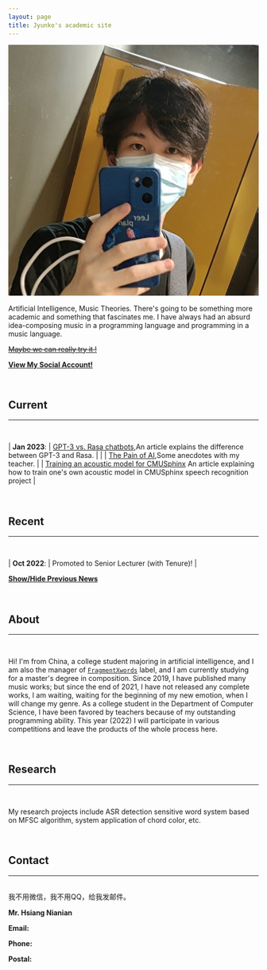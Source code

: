 ```yaml
---
layout: page
title: Jyunko's academic site
---
```


<p><img src="/assets/jyunko.jpg" alt="jyunko" class="profilepicmain"/></p>

<!-- 人工智能、音乐理论。在这里将会讲述一些更加具有学术性的内容以及一些令我着迷的东西。我一直有个荒谬的想法——用编程语言作曲，用音乐语言编程~~或许我们真的可以试试~~。 -->
Artificial Intelligence, Music Theories. There's going to be something more academic and something that fascinates me. I have always had an absurd idea-composing music in a programming language and programming in a music language.

[~~Maybe we can really try it !~~]()

**[View My Social Account!](/about)**

<script type="text/javascript">
<!--//--><![CDATA[//><!--
function email(e, d) {
   if (!document.write) return false;
   if (document.write) {
      var e; var d;
      document.write('<a href="' + 'mailto:' + e + '@' + d + '">' + e + '@' + d + '<\/a>');
   }
}
email("HsiangNianian", "outlook.com");
//--><!]]>
</script>

<br/>

## Current
---
<br/>

| **Jan 2023**: | [GPT-3 vs. Rasa chatbots](https://academic.jyunko.cn/2023/01/10/GPT-3-vs-Rasa-chatbots.html),An article explains the difference between GPT-3 and Rasa. |
| | [The Pain of AI](https://academic.jyunko.cn/2023/01/09/The-Pain-of-AI.html),Some anecdotes with my teacher. | | [Training an acoustic model for CMUSphinx](https://academic.jyunko.cn/2023/01/11/Training-an-acoustic-model-for-CMUSphinx-en.html) An article explaining how to train one's own acoustic model in CMUSphinx speech recognition project |

<br/>

## Recent
---
<br/>

| **Oct 2022**: | Promoted to Senior Lecturer (with Tenure)! |

<script type="text/javascript">
   function toggle_vis(id) {
       var e = document.getElementById(id);
       if (e.style.display == 'none')
           e.style.display = 'inline';
       else
           e.style.display = 'none';
   }
</script>
<a href="javascript:toggle_vis('news')">**Show/Hide Previous News**</a>
<div id="news" style="display:none" markdown="1"> 

| **Aug 2017**: | Talk at the [ML / AI Melbourne Meetup](https://www.meetup.com/Machine-Learning-AI-Meetup/events/239993347/), on [Will Deep Learning Lead to AI?](../assets/presentations/Fayek_deeplearningai17.pdf) |

</div>

<br/>

## About
---
<br/>

<!-- 我来自中国，是一名人工智能专业的大学生，我也是[`FragmentXwords`]()厂牌主理人，现正在攻读作曲硕士。自2019年以来，我出版发行过许多音乐作品了；但是自2021年末以后，我便再也没有发行过任何完整作品，我在等待，等待自己全新情感的开始，那时候我将会改变自己的曲风。作为计算机系的大学生，我因为自己突出的编程能力而受到老师独特的青睐，今年(2022年)我将会投入到各种比赛中，也会在此留下全过程的产物。 -->
Hi! I'm from China, a college student majoring in artificial intelligence, and I am also the manager of [`FragmentXwords`]() label, and I am currently studying for a master's degree in composition. Since 2019, I have published many music works; but since the end of 2021, I have not released any complete works, I am waiting, waiting for the beginning of my new emotion, when I will change my genre. As a college student in the Department of Computer Science, I have been favored by teachers because of my outstanding programming ability. This year (2022) I will participate in various competitions and leave the products of the whole process here.

<br/>

## Research
---
<br/>

<!-- 我的研究项目有基于MFSC算法的ASR检测敏感词系统、和弦色彩的系统运用等。 -->
My research projects include ASR detection sensitive word system based on MFSC algorithm, system application of chord color, etc.

<br/>

## Contact
---
<br/>
我不用微信，我不用QQ，给我发邮件。

**Mr. Hsiang Nianian**  

**Email:** 
<script type="text/javascript">
<!--//--><![CDATA[//><!--
function email(e, d) {
   if (!document.write) return false;
   if (document.write) {
      var e; var d;
      document.write('<a href="' + 'mailto:' + e + '@' + d + '">' + e + '@' + d + '<\/a>');
   }
}
email("HsiangNianian", "outlook.com");
//--><!]]>
</script> 

**Phone:** 
<script type="text/javascript">
<!--//--><![CDATA[//><!--
function phone(c, n, e) {
   if (!document.write) return false;
   if (document.write) {
      var c; var n; var e;
      document.write(c + ' ' + n + ' ' + e);
   }
}
phone("+86 131", "4835", "0229");
//--><!]]>
</script>

**Postal:** 
<script type="text/javascript">
<!--//--><![CDATA[//><!--
function address(a, s, c) {
   if (!document.write) return false;
   if (document.write) {
      var a; var s; var c;
      document.write(a + ', ' + s + ', ' + c);
   }
}
address("310000", "HangZhou ZheJiang Prov.", "China");
//--><!]]>
</script>
